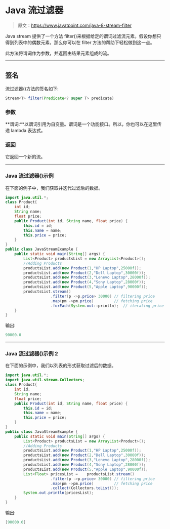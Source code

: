 # Java 流过滤器

> 原文：<https://www.javatpoint.com/java-8-stream-filter>

Java stream 提供了一个方法 filter()来根据给定的谓词过滤流元素。假设你想只得到列表中的偶数元素，那么你可以在 filter 方法的帮助下轻松做到这一点。

此方法将谓词作为参数，并返回由结果元素组成的流。

* * *

## 签名

流过滤器()方法的签名如下:

```java
Stream<T> filter(Predicate<? super T> predicate)

```

### 参数

**谓词:**以谓词引用为自变量。谓词是一个功能接口。所以，你也可以在这里传递 lambda 表达式。

### 返回

它返回一个新的流。

* * *

### Java 流过滤器()示例

在下面的例子中，我们获取并迭代过滤后的数据。

```java
import java.util.*;
class Product{
	int id;
	String name;
	float price;
	public Product(int id, String name, float price) {
		this.id = id;
		this.name = name;
		this.price = price;
	}
}
public class JavaStreamExample {
	public static void main(String[] args) {
		List<Product> productsList = new ArrayList<Product>();
		//Adding Products
		productsList.add(new Product(1,"HP Laptop",25000f));
		productsList.add(new Product(2,"Dell Laptop",30000f));
		productsList.add(new Product(3,"Lenevo Laptop",28000f));
		productsList.add(new Product(4,"Sony Laptop",28000f));
		productsList.add(new Product(5,"Apple Laptop",90000f));
		productsList.stream()
					.filter(p ->p.price> 30000)	// filtering price
					.map(pm ->pm.price)			// fetching price
					.forEach(System.out::println);	// iterating price
	}
}

```

输出:

```java
90000.0

```

* * *

### Java 流过滤器()示例 2

在下面的示例中，我们以列表的形式获取过滤后的数据。

```java
import java.util.*;
import java.util.stream.Collectors;
class Product{
	int id;
	String name;
	float price;
	public Product(int id, String name, float price) {
		this.id = id;
		this.name = name;
		this.price = price;
	}
}
public class JavaStreamExample {
	public static void main(String[] args) {
		List<Product> productsList = new ArrayList<Product>();
		//Adding Products
		productsList.add(new Product(1,"HP Laptop",25000f));
		productsList.add(new Product(2,"Dell Laptop",30000f));
		productsList.add(new Product(3,"Lenevo Laptop",28000f));
		productsList.add(new Product(4,"Sony Laptop",28000f));
		productsList.add(new Product(5,"Apple Laptop",90000f));
		List<Float> pricesList =	productsList.stream()
					.filter(p ->p.price> 30000)	// filtering price
					.map(pm ->pm.price)			// fetching price
					.collect(Collectors.toList());
		System.out.println(pricesList);
	}
}

```

输出:

```java
[90000.0]

```